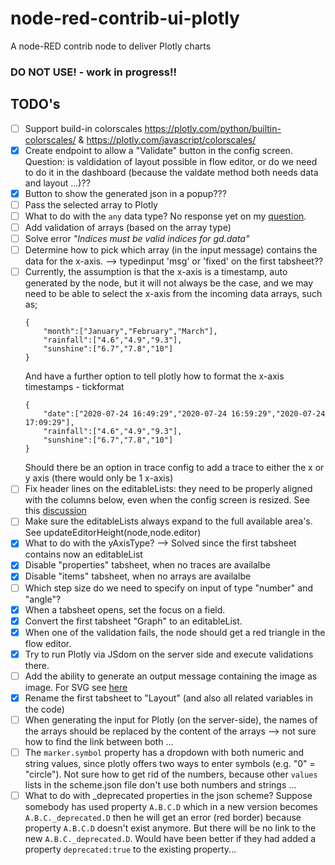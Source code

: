 # node-red-contrib-ui-plotly
A node-RED contrib node to deliver Plotly charts

### DO NOT USE! - work in progress!!


## TODO's
- [ ] Support build-in colorscales https://plotly.com/python/builtin-colorscales/ & https://plotly.com/javascript/colorscales/
- [X] Create endpoint to allow a "Validate" button in the config screen.  Question: is valdidation of layout possible in flow editor, or do we need to do it in the dashboard (because the valdate method both needs data and layout ...)??
- [X] Button to show the generated json in a popup???
- [ ] Pass the selected array to Plotly
- [ ] What to do with the `any` data type?  No response yet on my [question](https://community.plotly.com/t/visualising-a-property-with-data-type-any/44343).
- [ ] Add validation of arrays (based on the array type)
- [ ] Solve error *"Indices must be valid indices for gd.data"*
- [ ] Determine how  to pick which array (in the input message) contains the data for the x-axis. --> typedinput 'msg' or 'fixed' on the first tabsheet??
- [ ] Currently, the assumption is that the x-axis is a timestamp, auto generated by the node, but it will not always be the case, and we may need to be able to select the x-axis from the incoming data arrays, such as;
   ```
   {
	   "month":["January","February","March"],
	   "rainfall":["4.6","4.9","9.3"],
	   "sunshine":["6.7","7.8","10"]
   }
   ```
   And have a further option to tell plotly how to format the x-axis timestamps - tickformat
   ```
   {
	   "date":["2020-07-24 16:49:29","2020-07-24 16:59:29","2020-07-24 17:09:29"],
	   "rainfall":["4.6","4.9","9.3"],
	   "sunshine":["6.7","7.8","10"]
   }
   ```
   Should there be an option in trace config to add a trace to either the x or y axis (there would only be 1 x-axis)
- [ ] Fix header lines on the editableLists: they need to be properly aligned with the columns below, even when the config screen is resized. See this [discussion](https://discourse.nodered.org/t/alignment-of-headers-in-editablelist/32071)
- [ ] Make sure the editableLists always expand to the full available area's.  See updateEditorHeight(node,node.editor)
- [X] What to do with the yAxisType?  --> Solved since the first tabsheet contains now an editableList
- [X] Disable "properties" tabsheet, when no traces are availalbe
- [X] Disable "items" tabsheet, when no arrays are availalbe
- [ ] Which step size do we need to specify on input of type "number" and "angle"?
- [X] When a tabsheet opens, set the focus on a field.
- [X] Convert the first tabsheet "Graph" to an editableList.
- [X] When one of the validation fails, the node should get a red triangle in the flow editor.
- [X] Try to run Plotly via JSdom on the server side and execute validations there.
- [ ] Add the ability to generate an output message containing the image as image.  For SVG see [here](https://gist.github.com/etpinard/58a9e054b9ca7c0ca4c39976fc8bbf8a)
- [X] Rename the first tabsheet to "Layout" (and also all related variables in the code)
- [ ] When generating the input for Plotly (on the server-side), the names of the arrays should be replaced by the content of the arrays  --> not sure how to find the link between both ...
- [ ] The `marker.symbol` property has a dropdown with both numeric and string values, since plotly offers two ways to enter symbols (e.g. "0" = "circle").  Not sure how to get rid of the numbers, because other `values` lists in the scheme.json file don't use both numbers and strings ...
- [ ] What to do with _deprecated properties in the json scheme?  Suppose somebody has used property `A.B.C.D` which in a new version becomes `A.B.C._deprecated.D` then he will get an error (red border) because property `A.B.C.D` doesn't exist anymore. But there will be no link to the new `A.B.C._deprecated.D`. Would have been better if they had added a property `deprecated:true` to the existing property...
